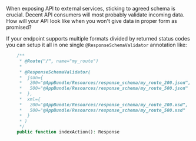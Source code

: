 When exposing API to external services, sticking to agreed schema is crucial.
Decent API consumers will most probably validate incoming data.
How will your API look like when you won't give data in proper form as promised?

If your endpoint supports multiple formats divided by returned status codes you can setup it all in one single `@ResponseSchemaValidator` annotation like:

```php
    /**
     * @Route("/", name="my_route")
     *
     * @ResponseSchemaValidator(
     *  json={
     *   200="@AppBundle/Resources/response_schema/my_route_200.json",
     *   500="@AppBundle/Resources/response_schema/my_route_500.json"
     *  },
     *  xml={
     *   200="@AppBundle/Resources/response_schema/my_route_200.xsd",
     *   500="@AppBundle/Resources/response_schema/my_route_500.xsd"
     *  }
     * )
     */
    public function indexAction(): Response
```
